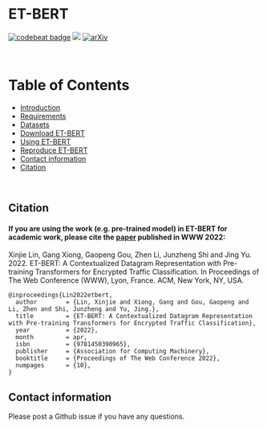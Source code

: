 # ET-BERT

[![codebeat badge](https://codebeat.co/badges/f75fab90-6d00-44b4-bb42-d19067400243)](https://codebeat.co/projects/github-com-linwhitehat-et-bert-main)
![](https://img.shields.io/badge/license-MIT-000000.svg)
[![arXiv](https://img.shields.io/badge/arXiv-1909.05658-<color>.svg)](https://arxiv.org/abs/1909.05658)

<br/>

Table of Contents
=================
  * [Introduction](#introduction)
  * [Requirements](#requirements)
  * [Datasets](#datasets)
  * [Download ET-BERT](#download)
  * [Using ET-BERT](#using)
  * [Reproduce ET-BERT](#reproduce)
  * [Contact information](#contact-information)
  * [Citation](#citation)

<br/>

## Citation
#### If you are using the work (e.g. pre-trained model) in ET-BERT for academic work, please cite the [paper](https://arxiv.org/pdf/1909.05658.pdf) published in WWW 2022:

Xinjie Lin, Gang Xiong, Gaopeng Gou, Zhen Li, Junzheng Shi and Jing Yu. 2022. ET-BERT: A Contextualized Datagram Representation with Pre-training Transformers for Encrypted Traffic Classification. In Proceedings of The Web Conference (WWW), Lyon, France. ACM, New York, NY, USA. 

```
@inproceedings{Lin2022etbert,
  author        = {Lin, Xinjie and Xiong, Gang and Gou, Gaopeng and Li, Zhen and Shi, Junzheng and Yu, Jing.},
  title         = {ET-BERT: A Contextualized Datagram Representation with Pre-training Transformers for Encrypted Traffic Classification},
  year          = {2022},
  month         = apr,
  isbn          = {9781450390965},
  publisher     = {Association for Computing Machinery},
  booktitle     = {Proceedings of The Web Conference 2022},
  numpages      = {10},
}
```

## Contact information
Please post a Github issue if you have any questions.
